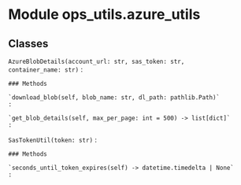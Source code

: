 Module ops_utils.azure_utils
============================

Classes
-------

`AzureBlobDetails(account_url: str, sas_token: str, container_name: str)`
:   

    ### Methods

    `download_blob(self, blob_name: str, dl_path: pathlib.Path)`
    :

    `get_blob_details(self, max_per_page: int = 500) ‑> list[dict]`
    :

`SasTokenUtil(token: str)`
:   

    ### Methods

    `seconds_until_token_expires(self) ‑> datetime.timedelta | None`
    :